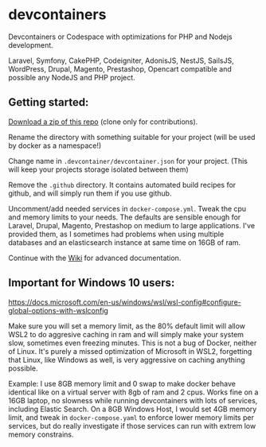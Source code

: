 # devcontainers
Devcontainers or Codespace with optimizations for PHP and Nodejs development.

Laravel, Symfony, CakePHP, Codeigniter, AdonisJS, NestJS, SailsJS, WordPress, Drupal, Magento,
Prestashop, Opencart compatible and possible any NodeJS and PHP project.

## Getting started:

[Download a zip of this repo](https://github.com/madalinignisca/devcontainers/archive/master.zip)
(clone only for contributions).

Rename the directory with something suitable for your project
(will be used by docker as a namespace!)

Change name in `.devcontainer/devcontainer.json` for your project.
(This will keep your projects storage isolated between them)

Remove the `.github` directory. It contains automated build recipes for github, and will simply run
them if you use github.

Uncomment/add needed services in `docker-compose.yml`.
Tweak the cpu and memory limits to your needs. The defaults are sensible enough for Laravel, Drupal, Magento, Prestashop
on medium to large applications. I've provided them, as I sometimes had problems when using multiple databases and an
elasticsearch instance at same time on 16GB of ram.

Continue with the [Wiki](https://github.com/madalinignisca/devcontainers/wiki) for advanced documentation.

## Important for Windows 10 users:

https://docs.microsoft.com/en-us/windows/wsl/wsl-config#configure-global-options-with-wslconfig

Make sure you will set a memory limit, as the 80% default limit will allow WSL2 to do aggresive caching in ram
and will simply make your system slow, sometimes even freezing minutes. This is not a bug of Docker, neither of
Linux. It's purely a missed optimization of Microsoft in WSL2, forgetting that Linux, like Windows as well, is
very aggressive on caching anything possible.

Example: I use 8GB memory limit and 0 swap to make docker behave identical like on a virtual server with 8gb of ram
and 2 cpus. Works fine on a 16GB laptop, no slowness while running devcontainers with lots of services, including
Elastic Search. On a 8GB Windows Host, I would set 4GB memory limit, and tweak in `docker-compose.yaml` to enforce
lower memory limits per services, but do really investigate if those services can run with extrem low memory constrains.
